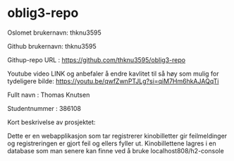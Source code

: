 # oblig3-repo

Oslomet brukernavn: thknu3595

Github brukernavn: thknu3595

Githup-repo URL : https://github.com/thknu3595/oblig3-repo

Youtube video LINK  og anbefaler å endre kavlitet til så høy som mulig for tydeligere bilde: https://youtu.be/qwfZwnPTJLg?si=qiM7Hm6hkAJAQqTi 

Fullt navn : Thomas Knutsen

Studentnummer : 386108

Kort beskrivelse av prosjektet:

Dette er en webapplikasjon som tar registrerer 
kinobilletter gir feilmeldinger og registreringen er
gjort feil og ellers fyller ut. Kinobillettene lagres i en database som man senere kan finne ved å bruke localhost808/h2-console

